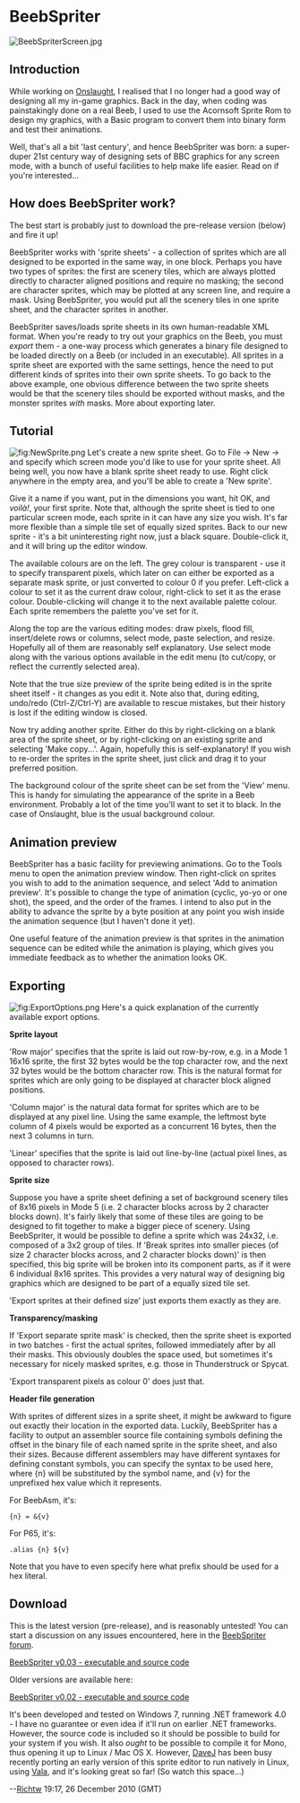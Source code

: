 # BeebSpriter

![](./images/BeebSpriterScreen.jpg "BeebSpriterScreen.jpg")

## Introduction

While working on [Onslaught](OnslaughtDiary "wikilink"), I realised that I no longer had a good way of designing all my in-game graphics. Back in the day, when coding was painstakingly done on a real Beeb, I used to use the Acornsoft Sprite Rom to design my graphics, with a Basic program to convert them into binary form and test their animations.

Well, that's all a bit 'last century', and hence BeebSpriter was born: a super-duper 21st century way of designing sets of BBC graphics for any screen mode, with a bunch of useful facilities to help make life easier. Read on if you're interested...

## How does BeebSpriter work?

The best start is probably just to download the pre-release version (below) and fire it up!

BeebSpriter works with 'sprite sheets' - a collection of sprites which are all designed to be exported in the same way, in one block. Perhaps you have two types of sprites: the first are scenery tiles, which are always plotted directly to character aligned positions and require no masking; the second are character sprites, which may be plotted at any screen line, and require a mask. Using BeebSpriter, you would put all the scenery tiles in one sprite sheet, and the character sprites in another.

BeebSpriter saves/loads sprite sheets in its own human-readable XML format. When you're ready to try out your graphics on the Beeb, you must *export* them - a one-way process which generates a binary file designed to be loaded directly on a Beeb (or included in an executable). All sprites in a sprite sheet are exported with the same settings, hence the need to put different kinds of sprites into their own sprite sheets. To go back to the above example, one obvious difference between the two sprite sheets would be that the scenery tiles should be exported without masks, and the monster sprites *with* masks. More about exporting later.

## Tutorial

![](./images/NewSprite.png "fig:NewSprite.png") Let's create a new sprite sheet. Go to File -&gt; New -&gt; and specify which screen mode you'd like to use for your sprite sheet. All being well, you now have a blank sprite sheet ready to use. Right click anywhere in the empty area, and you'll be able to create a 'New sprite'.

Give it a name if you want, put in the dimensions you want, hit OK, and *voilà!*, your first sprite. Note that, although the sprite sheet is tied to one particular screen mode, each sprite in it can have any size you wish. It's far more flexible than a simple tile set of equally sized sprites. Back to our new sprite - it's a bit uninteresting right now, just a black square. Double-click it, and it will bring up the editor window.

The available colours are on the left. The grey colour is transparent - use it to specify transparent pixels, which later on can either be exported as a separate mask sprite, or just converted to colour 0 if you prefer. Left-click a colour to set it as the current draw colour, right-click to set it as the erase colour. Double-clicking will change it to the next available palette colour. Each sprite remembers the palette you've set for it.

Along the top are the various editing modes: draw pixels, flood fill, insert/delete rows or columns, select mode, paste selection, and resize. Hopefully all of them are reasonably self explanatory. Use select mode along with the various options available in the edit menu (to cut/copy, or reflect the currently selected area).

Note that the true size preview of the sprite being edited is in the sprite sheet itself - it changes as you edit it. Note also that, during editing, undo/redo (Ctrl-Z/Ctrl-Y) are available to rescue mistakes, but their history is lost if the editing window is closed.

Now try adding another sprite. Either do this by right-clicking on a blank area of the sprite sheet, or by right-clicking on an existing sprite and selecting 'Make copy...'. Again, hopefully this is self-explanatory! If you wish to re-order the sprites in the sprite sheet, just click and drag it to your preferred position.

The background colour of the sprite sheet can be set from the 'View' menu. This is handy for simulating the appearance of the sprite in a Beeb environment. Probably a lot of the time you'll want to set it to black. In the case of Onslaught, blue is the usual background colour.

## Animation preview

BeebSpriter has a basic facility for previewing animations. Go to the Tools menu to open the animation preview window. Then right-click on sprites you wish to add to the animation sequence, and select 'Add to animation preview'. It's possible to change the type of animation (cyclic, yo-yo or one shot), the speed, and the order of the frames. I intend to also put in the ability to advance the sprite by a byte position at any point you wish inside the animation sequence (but I haven't done it yet).

One useful feature of the animation preview is that sprites in the animation sequence can be edited while the animation is playing, which gives you immediate feedback as to whether the animation looks OK.

## Exporting

![](./images/ExportOptions.png "fig:ExportOptions.png") Here's a quick explanation of the currently available export options.

**Sprite layout**

'Row major' specifies that the sprite is laid out row-by-row, e.g. in a Mode 1 16x16 sprite, the first 32 bytes would be the top character row, and the next 32 bytes would be the bottom character row. This is the natural format for sprites which are only going to be displayed at character block aligned positions.

'Column major' is the natural data format for sprites which are to be displayed at any pixel line. Using the same example, the leftmost byte column of 4 pixels would be exported as a concurrent 16 bytes, then the next 3 columns in turn.

'Linear' specifies that the sprite is laid out line-by-line (actual pixel lines, as opposed to character rows).

**Sprite size**

Suppose you have a sprite sheet defining a set of background scenery tiles of 8x16 pixels in Mode 5 (i.e. 2 character blocks across by 2 character blocks down). It's fairly likely that some of these tiles are going to be designed to fit together to make a bigger piece of scenery. Using BeebSpriter, it would be possible to define a sprite which was 24x32, i.e. composed of a 3x2 group of tiles. If 'Break sprites into smaller pieces (of size 2 character blocks across, and 2 character blocks down)' is then specified, this big sprite will be broken into its component parts, as if it were 6 individual 8x16 sprites. This provides a very natural way of designing big graphics which are designed to be part of a equally sized tile set.

'Export sprites at their defined size' just exports them exactly as they are.

**Transparency/masking**

If 'Export separate sprite mask' is checked, then the sprite sheet is exported in two batches - first the actual sprites, followed immediately after by all their masks. This obviously doubles the space used, but sometimes it's necessary for nicely masked sprites, e.g. those in Thunderstruck or Spycat.

'Export transparent pixels as colour 0' does just that.

**Header file generation**

With sprites of different sizes in a sprite sheet, it might be awkward to figure out exactly their location in the exported data. Luckily, BeebSpriter has a facility to output an assembler source file containing symbols defining the offset in the binary file of each named sprite in the sprite sheet, and also their sizes. Because different assemblers may have different syntaxes for defining constant symbols, you can specify the syntax to be used here, where {n} will be substituted by the symbol name, and {v} for the unprefixed hex value which it represents.

For BeebAsm, it's: <tt>

`{n} = &{v}`

</tt>

For P65, it's: <tt>

`.alias {n} ${v}`

</tt>

Note that you have to even specify here what prefix should be used for a hex literal.

## Download

This is the latest version (pre-release), and is reasonably untested! You can start a discussion on any issues encountered, here in the [BeebSpriter forum](http://www.retrosoftware.co.uk/forum/viewforum.php?f=64).

[BeebSpriter v0.03 - executable and source code](http://www.retrosoftware.co.uk/wiki/images/2/2b/BeebSpriter-0.03.zip)

Older versions are available here:

[BeebSpriter v0.02 - executable and source code](http://www.retrosoftware.co.uk/wiki/images/6/66/BeebSpriter-0.02.zip)

It's been developed and tested on Windows 7, running .NET framework 4.0 - I have no guarantee or even idea if it'll run on earlier .NET frameworks. However, the source code is included so it should be possible to build for your system if you wish. It also *ought* to be possible to compile it for Mono, thus opening it up to Linux / Mac OS X. However, [DaveJ](http://www.retrosoftware.co.uk/forum/memberlist.php?mode=viewprofile&u=62) has been busy recently porting an early version of this sprite editor to run natively in Linux, using [Vala](http://en.wikipedia.org/wiki/Vala_%28programming_language%29), and it's looking great so far! (So watch this space...)

--[Richtw](User%3ARichtw "wikilink") 19:17, 26 December 2010 (GMT)

